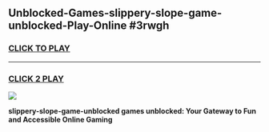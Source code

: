
## Unblocked-Games-slippery-slope-game-unblocked-Play-Online #3rwgh
<h3>
<a href="https://news.freeplayer.one?title=slippery-slope-game-unblocked&ref=3">CLICK TO PLAY</a></h3>
<hr>

<h3>
<a href="https://news.freeplayer.one?title=slippery-slope-game-unblocked&ref=3">CLICK 2 PLAY</a>
  
</h3>

<a href="https://news.freeplayer.one?title=slippery-slope-game-unblocked&ref=3"><img src="https://clearcache.store/games.png"></a>


**slippery-slope-game-unblocked games unblocked: Your Gateway to Fun and Accessible Online Gaming**
